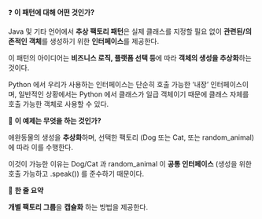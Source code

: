 <aside>

❓ **이 패턴에 대해 어떤 것인가?**

</aside>

Java 및 기타 언어에서 **추상 팩토리 패턴**은 실제 클래스를 지정할 필요 없이 **관련된/의존적인 객체**를 생성하기 위한 **인터페이스**를 제공한다.

이 패턴의 아이디어는 **비즈니스 로직, 플랫폼 선택 등**에 따라 **객체의 생성을 추상화**하는 것이다.

Python 에서 우리가 사용하는 인터페이스는 단순히 호출 가능한 ‘내장’ 인터페이스이며, 일반적인 상황에서는 Python 에서 클래스가 일급 객체이기 때문에 클래스 자체를 호출 가능한 객체로 사용할 수 있다.

<aside>

📝 **이 예제는 무엇을 하는 것인가?**

</aside>

애완동물의 생성을 **추상화**하며, 선택한 팩토리 (Dog 또는 Cat, 또는 random_animal) 에 따라 이를 수행한다.

이것이 가능한 이유는 Dog/Cat 과 random_animal 이 **공통 인터페이스** (생성을 위한 호출 가능하고 .speak()) 를 준수하기 때문이다.

<aside>

📖 **한 줄 요약**

</aside>

**개별 팩토리 그룹**을 **캡슐화** 하는 방법을 제공한다.